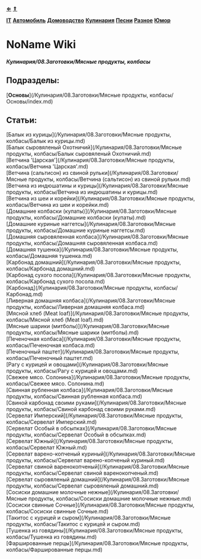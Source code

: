 [**⇐**](../index.md)
[**⇑**](/index.md)

[**IT**](/IT/index.md)
[**Автомобиль**](/Автомобиль/index.md)
[**Домоводство**](/Домоводство/index.md)
[**Кулинария**](/Кулинария/index.md)
[**Песни**](/Песни/index.md)
[**Разное**](/Разное/index.md)
[**Юмор**](/Юмор/index.md)

# NoName Wiki
##### Кулинария/08.Заготовки/Мясные продукты, колбасы

## Подразделы:
[**Основы**](/Кулинария/08.Заготовки/Мясные продукты, колбасы/Основы/index.md)  

## Статьи:
[Балык из курицы](/Кулинария/08.Заготовки/Мясные продукты, колбасы/Балык из курицы.md)  
[Балык сыровяленый Охотничий](/Кулинария/08.Заготовки/Мясные продукты, колбасы/Балык сыровяленый Охотничий.md)  
[Ветчина 'Царская'](/Кулинария/08.Заготовки/Мясные продукты, колбасы/Ветчина 'Царская'.md)  
[Ветчина (сальтисон) из свиной рульки](/Кулинария/08.Заготовки/Мясные продукты, колбасы/Ветчина (сальтисон) из свиной рульки.md)  
[Ветчина из индюшатины и курицы](/Кулинария/08.Заготовки/Мясные продукты, колбасы/Ветчина из индюшатины и курицы.md)  
[Ветчина из шеи и корейки](/Кулинария/08.Заготовки/Мясные продукты, колбасы/Ветчина из шеи и корейки.md)  
[Домашние колбаски (купаты)](/Кулинария/08.Заготовки/Мясные продукты, колбасы/Домашние колбаски (купаты).md)  
[Домашние куриные наггетсы](/Кулинария/08.Заготовки/Мясные продукты, колбасы/Домашние куриные наггетсы.md)  
[Домашняя сыровяленная колбаса](/Кулинария/08.Заготовки/Мясные продукты, колбасы/Домашняя сыровяленная колбаса.md)  
[Домашняя тушенка](/Кулинария/08.Заготовки/Мясные продукты, колбасы/Домашняя тушенка.md)  
[Карбонад домашний](/Кулинария/08.Заготовки/Мясные продукты, колбасы/Карбонад домашний.md)  
[Карбонад сухого посола](/Кулинария/08.Заготовки/Мясные продукты, колбасы/Карбонад сухого посола.md)  
[Карбонад](/Кулинария/08.Заготовки/Мясные продукты, колбасы/Карбонад.md)  
[Ливерная домашняя колбаса](/Кулинария/08.Заготовки/Мясные продукты, колбасы/Ливерная домашняя колбаса.md)  
[Мясной хлеб (Meat loaf)](/Кулинария/08.Заготовки/Мясные продукты, колбасы/Мясной хлеб (Meat loaf).md)  
[Мясные шарики (митболы)](/Кулинария/08.Заготовки/Мясные продукты, колбасы/Мясные шарики (митболы).md)  
[Печеночная колбаса](/Кулинария/08.Заготовки/Мясные продукты, колбасы/Печеночная колбаса.md)  
[Печеночный паштет](/Кулинария/08.Заготовки/Мясные продукты, колбасы/Печеночный паштет.md)  
[Рагу с курицей и овощами](/Кулинария/08.Заготовки/Мясные продукты, колбасы/Рагу с курицей и овощами.md)  
[Свежее мясо. Солонина](/Кулинария/08.Заготовки/Мясные продукты, колбасы/Свежее мясо. Солонина.md)  
[Свинная рубленная колбаса](/Кулинария/08.Заготовки/Мясные продукты, колбасы/Свинная рубленная колбаса.md)  
[Свиной карбонад своими руками](/Кулинария/08.Заготовки/Мясные продукты, колбасы/Свиной карбонад своими руками.md)  
[Сервелат Имперский](/Кулинария/08.Заготовки/Мясные продукты, колбасы/Сервелат Имперский.md)  
[Сервелат Особый в обсыпках](/Кулинария/08.Заготовки/Мясные продукты, колбасы/Сервелат Особый в обсыпках.md)  
[Сервелат Южный](/Кулинария/08.Заготовки/Мясные продукты, колбасы/Сервелат Южный.md)  
[Сервелат варено-копченый куриный](/Кулинария/08.Заготовки/Мясные продукты, колбасы/Сервелат варено-копченый куриный.md)  
[Сервелат свиной варенокопченый](/Кулинария/08.Заготовки/Мясные продукты, колбасы/Сервелат свиной варенокопченый.md)  
[Сервелат сыровяленый домашний](/Кулинария/08.Заготовки/Мясные продукты, колбасы/Сервелат сыровяленый домашний.md)  
[Сосиски домашние молочные нежные](/Кулинария/08.Заготовки/Мясные продукты, колбасы/Сосиски домашние молочные нежные.md)  
[Сосиски свинные Сочные](/Кулинария/08.Заготовки/Мясные продукты, колбасы/Сосиски свинные Сочные.md)  
[Такитос с курицей и сыром](/Кулинария/08.Заготовки/Мясные продукты, колбасы/Такитос с курицей и сыром.md)  
[Тушенка из говядины](/Кулинария/08.Заготовки/Мясные продукты, колбасы/Тушенка из говядины.md)  
[Фаршированные перцы](/Кулинария/08.Заготовки/Мясные продукты, колбасы/Фаршированные перцы.md)  
